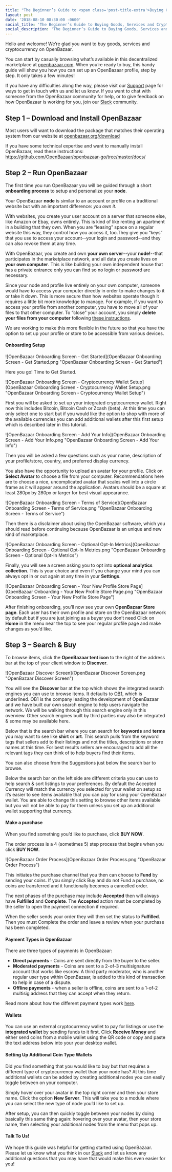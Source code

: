 ```yaml
---
title: "The Beginner’s Guide to <span class='post-title-extra'>Buying Goods, Services</span> and <span class='post-title-extra'>Cryptocurrency</span> on OpenBazaar"
layout: post
date: '2018-08-10 08:30:00 -0600'
social_title: 'The Beginner’s Guide to Buying Goods, Services and Cryptocurrency on OpenBazaar'
social_description: 'The Beginner’s Guide to Buying Goods, Services and Cryptocurrency on OpenBazaar'
---
```


Hello and welcome! We’re glad you want to buy goods, services and cryptocurrency on OpenBazaar. 

You can start by casually browsing what’s available in this decentralized marketplace at [openbazaar.com](https://openbazaar.com). When you’re ready to buy, this handy guide will show you how you can set up an OpenBazaar profile, step by step. It only takes a few minutes!

If you have any difficulties along the way, please visit our [Support](https://openbazaar.org/support) page for ways to get in touch with us and let us know. If you want to chat with someone from the OpenBazaar community for help, or to give feedback on how OpenBazaar is working for you, join our [Slack](https://openbazaar.org/slack) community.

## Step 1 – Download and Install OpenBazaar

Most users will want to download the package that matches their operating system from our website at [openbazaar.org/download](https://openbazaar.org/download)

If you have some technical expertise and want to manually install OpenBazaar, read these instructions: https://github.com/OpenBazaar/openbazaar-go/tree/master/docs/ 

## Step 2 – Run OpenBazaar

The first time you run OpenBazaar you will be guided through a short **onboarding process** to setup and personalize your **node**. 

Your OpenBazaar **node** is similar to an account or profile on a traditional website but with an important difference: _you own it._ 

With websites, you create your user account on a server that someone else, like Amazon or Ebay, owns entirely. This is kind of like renting an apartment in a building that they own. When you are “leasing” space on a regular website this way, they control how you access it, too.They give you “keys” that you use to access your account--your login and password--and they can also revoke them at any time.

With OpenBazaar, you create and own **your own server**--your **node!**--that participates in the marketplace network, and all data you create lives on **your own computer**. This is like building your own independent house that has a private entrance only you can find so no login or password are necessary.

Since your node and profile live entirely on your own computer, someone would have to access your computer directly in order to make changes to it or take it down. This is more secure than how websites operate though it requires a little bit more knowledge to manage. For example, if you want to access your profile from another computer, you have to move all of your files to that other computer. To “close” your account, you simply **delete your files from your computer** following [these instructions](https://openbazaar.zendesk.com/hc/en-us/articles/360012910151).

We are working to make this more flexible in the future so that you have the option to set up your profile or store to be accessible from various devices. 

#### Onboarding Setup

![OpenBazaar Onboarding Screen - Get Started](OpenBazaar Onboarding Screen - Get Started.png "OpenBazaar Onboarding Screen - Get Started")

Here you go! Time to Get Started.

![OpenBazaar Onboarding Screen - Cryptocurrency Wallet Setup](OpenBazaar Onboarding Screen - Cryptocurrency Wallet Setup.png "OpenBazaar Onboarding Screen - Cryptocurrency Wallet Setup")

First you will be asked to set up your integrated cryptocurrency wallet. Right now this includes Bitcoin, Bitcoin Cash or Zcash (beta). At this time you can only select one to start but if you would like the option to shop with more of the available currencies you can add additional wallets after this first setup which is described later in this tutorial.

![OpenBazaar Onboarding Screen - Add Your Info](OpenBazaar Onboarding Screen - Add Your Info.png "OpenBazaar Onboarding Screen - Add Your Info")

Then you will be asked a few questions such as your name, description of your profile/store, country, and preferred display currency.

You also have the opportunity to upload an avatar for your profile. Click on **Select Avatar** to choose a file from your computer. Recommendations here are to choose a nice, uncomplicated avatar that scales well into a circle frame as it will appear around the application. Avatars should be a square at least 280px by 280px or larger for best visual appearance.

![OpenBazaar Onboarding Screen - Terms of Service](OpenBazaar Onboarding Screen - Terms of Service.png "OpenBazaar Onboarding Screen - Terms of Service")

Then there is a disclaimer about using the OpenBazaar software, which you should read before continuing because OpenBazaar is an unique and new kind of marketplace.

![OpenBazaar Onboarding Screen - Optional Opt-In Metrics](OpenBazaar Onboarding Screen - Optional Opt-In Metrics.png "OpenBazaar Onboarding Screen - Optional Opt-In Metrics")

Finally, you will see a screen asking you to opt into **optional analytics collection**. This is your choice and even if you change your mind you can always opt in or out again at any time in your **Settings**.

![OpenBazaar Onboarding Screen - Your New Profile Store Page](OpenBazaar Onboarding - Your New Profile Store Page.png "OpenBazaar Onboarding Screen - Your New Profile Store Page")

After finishing onboarding, you’ll now see your own **OpenBazaar Store page**. Each user has their own profile and store on the OpenBazaar network by default but if you are just joining as a buyer you don’t need Click on **Home** in the menu near the top to see your regular profile page and make changes as you’d like.

## Step 3 – Search & Buy

To browse items, click the **OpenBazaar tent icon** to the right of the address bar at the top of your client window to **Discover**.

![OpenBazaar Discover Screen](OpenBazaar Discover Screen.png "OpenBazaar Discover Screen")

You will see the **Discover** bar at the top which shows the integrated search engines you can use to browse items. It defaults to [OB1](https://ob1.io), which is underlined. OB1 is the company leading the development of OpenBazaar and we have built our own search engine to help users navigate the network. We will be walking through this search engine only in this overview. Other search engines built by third parties may also be integrated & some may be available here.

Below that is the search bar where you can search for **keywords** and **terms** you may want to see like **shirt** or **art**. This search pulls from the keyword tags that sellers add to their listings and not the titles, descriptions or store names at this time. For best results sellers are encouraged to add all the relevant tags they can think of to help buyers find their items.

You can also choose from the Suggestions just below the search bar to browse.

Below the search bar on the left side are different criteria you can use to help search & sort listings to your preferences. By default the Accepted Currency will match the currency you selected for your wallet on setup so it’s easier to see items available that you can pay for using your OpenBazaar wallet. You are able to change this setting to browse other items available but you will not be able to pay for them unless you set up an additional wallet supporting that currency.

#### Make a purchase

When you find something you’d like to purchase, click **BUY NOW**.

The order process is a 4 (sometimes 5) step process that begins when you click **BUY NOW**. 

![OpenBazaar Order Process](OpenBazaar Order Process.png "OpenBazaar Order Process")

This initiates the purchase channel that you then can choose to **Fund** by sending your coins. If you simply click Buy and do not Fund a purchase, no coins are transferred and it functionally becomes a cancelled order.

The next phases of the purchase may include **Accepted** then will always have **Fulfilled** and **Complete**. The **Accepted** action must be completed by the seller to open the payment connection if required.

When the seller sends your order they will then set the status to **Fulfilled**. Then you must Complete the order and leave a review when your purchase has been completed.

#### Payment Types in OpenBazaar

There are three types of payments in OpenBazaar:

* **Direct payments** - Coins are sent directly from the buyer to the seller.
* **Moderated payments** - Coins are sent to a 2-of-3 multisignature account that works like escrow. A third party moderator, who is another regular user type within OpenBazaar, is added to this kind of transaction to help in case of a dispute.
* **Offline payments** - when a seller is offline, coins are sent to a 1-of-2 multisig address that they can accept when they return. 

Read more about how the different payment types work [here](https://openbazaar.zendesk.com/hc/en-us/articles/360000303371-What-are-the-different-payment-types-in-OpenBazaar-).

#### Wallets

You can use an external cryptocurrency wallet to pay for listings or use the **integrated wallet** by sending funds to it first. Click **Receive Money** and either send coins from a mobile wallet using the QR code or copy and paste the text address below into your your desktop wallet.

#### Setting Up Additional Coin Type Wallets

Did you find something that you would like to buy but that requires a different type of cryptocurrency wallet than your node has? At this time additional wallets can be added by creating additional nodes you can easily toggle between on your computer.

Simply hover over your avatar in the top right corner and then your store name. Click the option **New Server**. This will take you to a module where you can select the new type of node you’d like to set up. 

After setup, you can then quickly toggle between your nodes by doing basically this same thing again: hovering over your avatar, then your store name, then selecting your additional nodes from the menu that pops up.

#### Talk To Us!

We hope this guide was helpful for getting started using OpenBazaar. Please let us know what you think in our [Slack](https://openbazaar.org/slack) and let us know any additional questions that you may have that would make this even easier for you!

